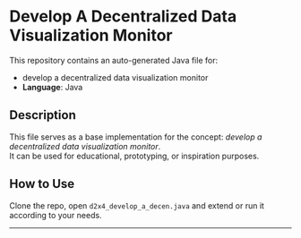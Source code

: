 # Develop A Decentralized Data Visualization Monitor

This repository contains an auto-generated Java file for:

- develop a decentralized data visualization monitor
- **Language**: Java

## Description

This file serves as a base implementation for the concept: *develop a decentralized data visualization monitor*.  
It can be used for educational, prototyping, or inspiration purposes.

## How to Use

Clone the repo, open `d2x4_develop_a_decen.java` and extend or run it according to your needs.

---


